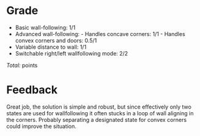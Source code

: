 Grade
=====

* Basic wall-following: 1/1
* Advanced wall-following:
      - Handles concave corners: 1/1
      - Handles convex corners and doors: 0.5/1
* Variable distance to wall: 1/1
* Switchable right/left wallfollowing mode: 2/2

_Total:_  points

Feedback
========

Great job, the solution is simple and robust, but since effectively only two states are used for wallfollowing it often stucks in a loop of wall aligning in the corners. Probably separating a designated state for convex corners could improve the situation.